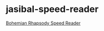 # jasibal-speed-reader

[Bohemian Rhapsody Speed Reader](https://vicryt8.github.io/jasibal-speed-reader/)